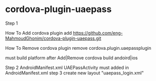# cordova-plugin-uaepass

Step 1

How To Add
cordova plugin add https://github.com/eng-MahmoudGhonim/cordova-plugin-uaepass.git

How To Remove
cordova plugin remove cordova.plugin.uaepassplugin

must build platform after Add|Remove 
cordova build andoird|ios

Step 2
AndroidManifest.xml
UAEPassActivity must added in AndroidManifest.xml
 <activity android:label="UAE Pass Activity" android:launchMode="singleTask" android:name="cordova.plugin.uaepassplugin.UAEPassActivity" android:theme="@android:style/Theme.Black.NoTitleBar.Fullscreen">
            <intent-filter>
                <data android:scheme="uaepassdemoapp" />
                <data android:host="dubaidrive" />
                <action android:name="android.intent.action.MAIN" />
                <category android:name="android.intent.category.DEFAULT" />
            </intent-filter>
        </activity>
step 3
create new layout "uaepass_login.xml"

<?xml version="1.0" encoding="utf-8"?>
<RelativeLayout
    xmlns:android="http://schemas.android.com/apk/res/android"
    android:layout_width="match_parent"
    android:layout_height="match_parent"
    android:orientation="vertical">
    <!-- Webview does not get the focus directly so had to do this hack. Do not remove the edit text.-->
    <EditText
        android:id="@+id/editText"
        android:layout_width="match_parent"
        android:layout_height="wrap_content"/>
    <WebView
        android:id="@+id/webView"
        android:focusable="true"
        android:layout_width="match_parent"
        android:layout_height="match_parent"/>
</RelativeLayout>
